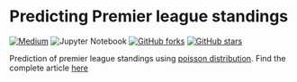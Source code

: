 # Predicting Premier league standings

[![Medium](https://img.shields.io/badge/Medium-12100E?style=for-the-badge&logo=medium&logoColor=white)](https://medium.com/@apaar97)
![Jupyter Notebook](https://img.shields.io/badge/jupyter-%23FA0F00.svg?style=for-the-badge&logo=jupyter&logoColor=white)
[![GitHub forks](https://img.shields.io/github/forks/apaar97/epl-ranktable-prediction?style=for-the-badge)](https://github.com/apaar97/epl-ranktable-prediction/network)
[![GitHub stars](https://img.shields.io/github/stars/apaar97/epl-ranktable-prediction?style=for-the-badge)](https://github.com/apaar97/epl-ranktable-prediction/stargazers)

Prediction of premier league standings using [poisson distribution](https://mathworld.wolfram.com/PoissonDistribution.html). Find the complete article [here](https://medium.com/@apaar97/predicting-premier-league-standings-putting-that-math-to-some-use-e8de64938d7)
